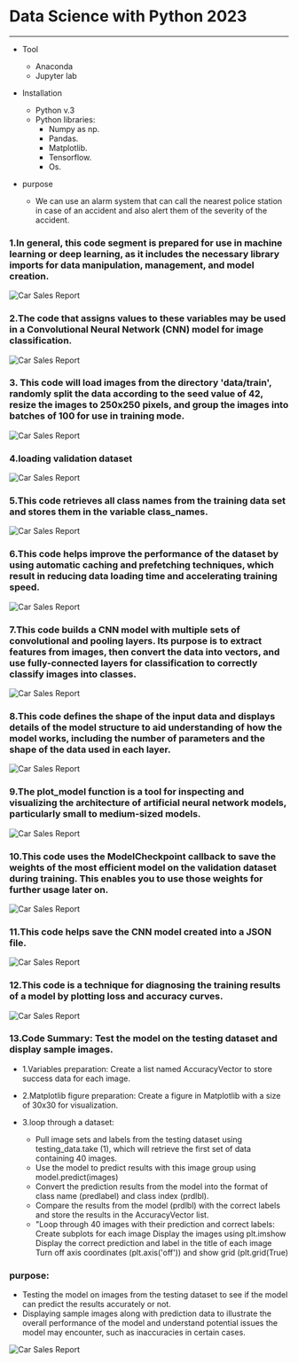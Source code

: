 # Data Science with Python 2023
---
* Tool
    * Anaconda
    * Jupyter lab

* Installation
    * Python v.3
    * Python libraries:
        * Numpy as np.
        * Pandas.
        * Matplotlib.
        * Tensorflow.
        * Os.

* purpose
    * We can use an alarm system that can call the nearest police station in case of an accident and also alert them of the severity of the accident.

### 1.In general, this code segment is prepared for use in machine learning or deep learning, as it includes the necessary library imports for data manipulation, management, and model creation.
![Car Sales Report](https://github.com/THEFEEM2547/data-science-with-python-2023/blob/main/Image/Screenshot%202024-03-27%20174707.png)

### 2.The code that assigns values to these variables may be used in a Convolutional Neural Network (CNN) model for image classification.
![Car Sales Report](https://github.com/THEFEEM2547/data-science-with-python-2023/blob/main/Image/Screenshot%202024-03-27%20174728.png)

### 3. This code will load images from the directory 'data/train', randomly split the data according to the seed value of 42, resize the images to 250x250 pixels, and group the images into batches of 100 for use in training mode.
![Car Sales Report](https://github.com/THEFEEM2547/data-science-with-python-2023/blob/main/Image/Screenshot%202024-03-27%20174751.png)

### 4.loading validation dataset
![Car Sales Report](https://github.com/THEFEEM2547/data-science-with-python-2023/blob/main/Image/Screenshot%202024-03-27%20174814.png)

### 5.This code retrieves all class names from the training data set and stores them in the variable class_names.
![Car Sales Report](https://github.com/THEFEEM2547/data-science-with-python-2023/blob/main/Image/Screenshot%202024-03-27%20174909.png)

### 6.This code helps improve the performance of the dataset by using automatic caching and prefetching techniques, which result in reducing data loading time and accelerating training speed.
![Car Sales Report](https://github.com/THEFEEM2547/data-science-with-python-2023/blob/main/Image/Screenshot%202024-03-27%20174924.png)

### 7.This code builds a CNN model with multiple sets of convolutional and pooling layers. Its purpose is to extract features from images, then convert the data into vectors, and use fully-connected layers for classification to correctly classify images into classes.
![Car Sales Report](https://github.com/THEFEEM2547/data-science-with-python-2023/blob/main/Image/Screenshot%202024-03-27%20174953.png)

### 8.This code defines the shape of the input data and displays details of the model structure to aid understanding of how the model works, including the number of parameters and the shape of the data used in each layer.
![Car Sales Report](https://github.com/THEFEEM2547/data-science-with-python-2023/blob/main/Image/Screenshot%202024-03-27%20175012.png)

### 9.The plot_model function is a tool for inspecting and visualizing the architecture of artificial neural network models, particularly small to medium-sized models.
![Car Sales Report](https://github.com/THEFEEM2547/data-science-with-python-2023/blob/main/Image/Screenshot%202024-03-27%20175035.png)

### 10.This code uses the ModelCheckpoint callback to save the weights of the most efficient model on the validation dataset during training. This enables you to use those weights for further usage later on.
![Car Sales Report](https://github.com/THEFEEM2547/data-science-with-python-2023/blob/main/Image/Screenshot%202024-03-27%20175055.png)

### 11.This code helps save the CNN model created into a JSON file.
![Car Sales Report](https://github.com/THEFEEM2547/data-science-with-python-2023/blob/main/Image/Screenshot%202024-03-27%20175113.png)

### 12.This code is a technique for diagnosing the training results of a model by plotting loss and accuracy curves.
![Car Sales Report](https://github.com/THEFEEM2547/data-science-with-python-2023/blob/main/Image/Screenshot%202024-03-27%20175130.png)

### 13.Code Summary: Test the model on the testing dataset and display sample images.

* 1.Variables preparation: Create a list named AccuracyVector to store success data for each image.

* 2.Matplotlib figure preparation: Create a figure in Matplotlib with a size of 30x30 for visualization.

* 3.loop through a dataset:

   * Pull image sets and labels from the testing dataset using testing_data.take (1), which will retrieve the first set of data containing 40 images.
   * Use the model to predict results with this image group using model.predict(images)
   * Convert the prediction results from the model into the format of class name (predlabel) and class index (prdlbl).
   * Compare the results from the model (prdlbl) with the correct labels and store the results in the AccuracyVector list.
   * "Loop through 40 images with their prediction and correct labels: Create subplots for each image Display the images using plt.imshow Display the correct prediction and label in the title of 
     each image Turn off axis coordinates (plt.axis('off')) and show grid (plt.grid(True)

### purpose:
   * Testing the model on images from the testing dataset to see if the model can predict the results accurately or not.
   * Displaying sample images along with prediction data to illustrate the overall performance of the model and understand potential issues the model may encounter, such as inaccuracies in certain cases.

![Car Sales Report](https://github.com/THEFEEM2547/data-science-with-python-2023/blob/main/Image/Screenshot%202024-03-27%20175219.png)
